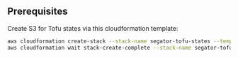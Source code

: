 ## Prerequisites

Create S3 for Tofu states via this cloudformation template:

```bash
aws cloudformation create-stack --stack-name segator-tofu-states --template-body file://cloudformation-tofu-state.yaml
aws cloudformation wait stack-create-complete --stack-name segator-tofu-states
```

